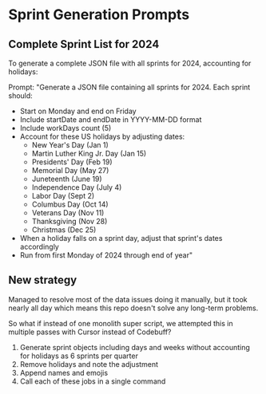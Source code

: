 # Sprint Generation Prompts

## Complete Sprint List for 2024
To generate a complete JSON file with all sprints for 2024, accounting for holidays:

Prompt:
"Generate a JSON file containing all sprints for 2024. Each sprint should:
- Start on Monday and end on Friday
- Include startDate and endDate in YYYY-MM-DD format
- Include workDays count (5)
- Account for these US holidays by adjusting dates:
  - New Year's Day (Jan 1)
  - Martin Luther King Jr. Day (Jan 15)
  - Presidents' Day (Feb 19)
  - Memorial Day (May 27)
  - Juneteenth (June 19)
  - Independence Day (July 4)
  - Labor Day (Sept 2)
  - Columbus Day (Oct 14)
  - Veterans Day (Nov 11)
  - Thanksgiving (Nov 28)
  - Christmas (Dec 25)
- When a holiday falls on a sprint day, adjust that sprint's dates accordingly
- Run from first Monday of 2024 through end of year"

## New strategy

Managed to resolve most of the data issues doing it manually, but it took nearly all day which means this repo doesn't solve any long-term problems.

So what if instead of one monolith super script, we attempted this in multiple passes with Cursor instead of Codebuff?

1. Generate sprint objects including days and weeks without accounting for holidays as 6 sprints per quarter
2. Remove holidays and note the adjustment
3. Append names and emojis
4. Call each of these jobs in a single command

